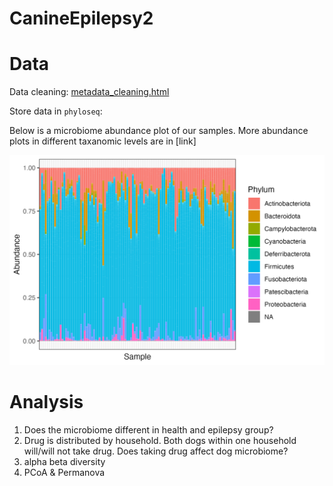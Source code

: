 # CanineEpilepsy2

# Data

Data cleaning: [metadata_cleaning.html](https://github.com/Yixuan39/CanineEpilepsy2/knit_html/metadata_cleaning.html) 

Store data in `phyloseq`:

Below is a microbiome abundance plot of our samples. More abundance plots in different taxanomic levels are in [link]

![](https://github.com/Yixuan39/CanineEpilepsy2/blob/main/figures/abundance_phylum.png)

# Analysis

1. Does the microbiome different in health and epilepsy group?
2. Drug is distributed by household. Both dogs within one household will/will not take drug. Does taking drug affect dog microbiome?
3. alpha beta diversity
4. PCoA & Permanova
